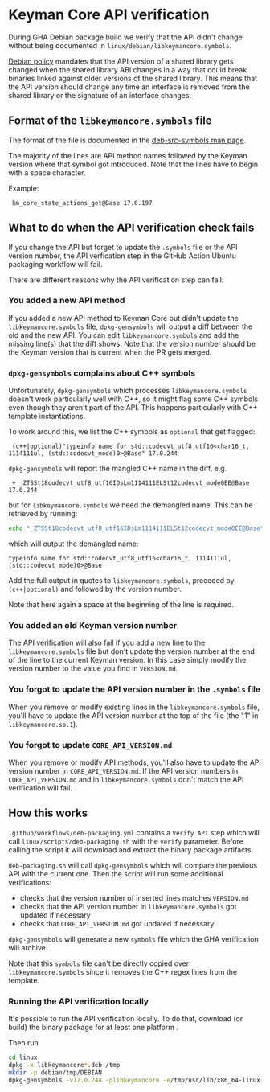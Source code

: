 # Keyman Core API verification

During GHA Debian package build we verify that the API didn't change
without being documented in `linux/debian/libkeymancore.symbols`.

[Debian policy](https://www.debian.org/doc/debian-policy/ch-sharedlibs#run-time-shared-libraries)
mandates that the API version of a shared library gets changed when the shared
library ABI changes in a way that could break binaries linked against
older versions of the shared library. This means that the API version should
change any time an interface is removed from the shared library or the
signature of an interface changes.

## Format of the `libkeymancore.symbols` file

The format of the file is documented in the
[deb-src-symbols man page](https://www.man7.org/linux/man-pages/man5/deb-src-symbols.5.html).

The majority of the lines are API method names followed by the
Keyman version where that symbol got introduced. Note that the lines
have to begin with a space character.

Example:

```
 km_core_state_actions_get@Base 17.0.197
```

## What to do when the API verification check fails

If you change the API but forget to update the `.symbols` file or the
API version number, the API verfication step in the GitHub Action
Ubuntu packaging workflow will fail.

There are different reasons why the API verification step can fail:

### You added a new API method

If you added a new API method to Keyman Core but didn't update the
`libkeymancore.symbols` file, `dpkg-gensymbols` will output a diff
between the old and the new API. You can edit `libkeymancore.symbols`
and add the missing line(s) that the diff shows. Note that the version
number should be the Keyman version that is current when the PR gets
merged.

### `dpkg-gensymbols` complains about C++ symbols

Unfortunately, `dpkg-gensymbols` which processes `libkeymancore.symbols` doesn't
work particularly well with C++, so it might flag some C++ symbols even though
they aren't part of the API. This happens particularly with C++ template
instantiations.

To work around this, we list the C++ symbols as `optional` that get flagged:

```
 (c++|optional)"typeinfo name for std::codecvt_utf8_utf16<char16_t, 1114111ul, (std::codecvt_mode)0>@Base" 17.0.244
```

`dpkg-gensymbols` will report the mangled C++ name in the diff, e.g.

```
 + _ZTSSt18codecvt_utf8_utf16IDsLm1114111ELSt12codecvt_mode0EE@Base 17.0.244
 ```

but for `libkeymancore.symbols` we need the demangled name. This can be
retrieved by running:

```bash
echo "_ZTSSt18codecvt_utf8_utf16IDsLm1114111ELSt12codecvt_mode0EE@Base" | c++filt
```

which will output the demangled name:

```
typeinfo name for std::codecvt_utf8_utf16<char16_t, 1114111ul, (std::codecvt_mode)0>@Base
```

Add the full output in quotes to `libkeymancore.symbols`, preceded by
`(c++|optional)` and followed by the version number.

Note that here again a space at the beginning of the line is required.

### You added an old Keyman version number

The API verification will also fail if you add a new line to the
`libkeymancore.symbols` file but don't update the version number at the
end of the line to the current Keyman version. In this case simply
modify the version number to the value you find in `VERSION.md`.

### You forgot to update the API version number in the `.symbols` file

When you remove or modify existing lines in the `libkeymancore.symbols`
file, you'll have to update the API version number at the top of the file
(the "1" in `libkeymancore.so.1`).

### You forgot to update `CORE_API_VERSION.md`

When you remove or modify API methods, you'll also have to update
the API version number in `CORE_API_VERSION.md`. If the API version
numbers in `CORE_API_VERSION.md` and in `libkeymancore.symbols` don't
match the API verification will fail.

## How this works

`.github/workflows/deb-packaging.yml` contains a `Verify API` step
which will call `linux/scripts/deb-packaging.sh` with the `verify`
parameter. Before calling the script it will download and extract
the binary package artifacts.

`deb-packaging.sh` will call `dpkg-gensymbols` which will compare the
previous API with the current one. Then the script will run some
additional verifications:

- checks that the version number of inserted lines matches `VERSION.md`
- checks that the API version number in `libkeymancore.symbols` got
  updated if necessary
- checks that `CORE_API_VERSION.md` got updated if necessary

`dpkg-gensymbols` will generate a new `symbols` file which the GHA
verification will archive.

Note that this `symbols` file can't be directly copied over
`libkeymancore.symbols` since it removes the C++ regex lines from the template.

### Running the API verification locally

It's possible to run the API verification locally. To do that, download
(or build) the binary package for at least one platform .

Then run

```bash
cd linux
dpkg -x libkeymancore*.deb /tmp
mkdir -p debian/tmp/DEBIAN
dpkg-gensymbols -v17.0.244 -plibkeymancore -e/tmp/usr/lib/x86_64-linux-gnu/libkeymancore.so* -c4
```
